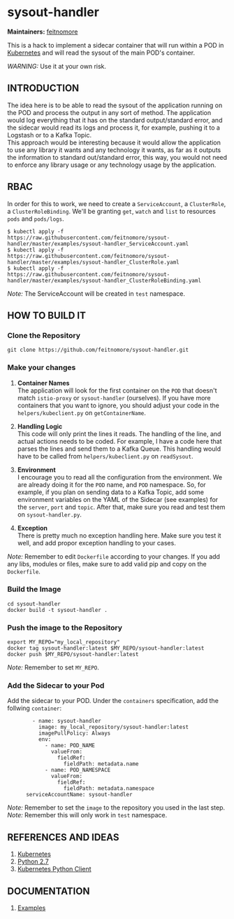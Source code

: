 # sysout-handler


**Maintainers:** [feitnomore](https://github.com/feitnomore/)

This is a hack to implement a sidecar container that will run within a POD in [Kubernetes](https://kubernetes.io) and will read the sysout of the main POD's container.

*WARNING:* Use it at your own risk.

## INTRODUCTION

The idea here is to be able to read the sysout of the application running on the POD and process the output in any sort of method. The application would log everything that it has on the standard output/standard error, and the sidecar would read its logs and process it, for example, pushing it to a Logstash or to a Kafka Topic.  
This approach would be interesting because it would allow the application to use any library it wants and any technology it wants, as far as it outputs the information to standard out/standard error, this way, you would not need to enforce any library usage or any technology usage by the application.

## RBAC

In order for this to work, we need to create a `ServiceAccount`, a `ClusterRole`, a `ClusterRoleBinding`. We'll be granting `get`, `watch` and `list` to resources `pods` and `pods/logs`.

```
$ kubectl apply -f https://raw.githubusercontent.com/feitnomore/sysout-handler/master/examples/sysout-handler_ServiceAccount.yaml
$ kubectl apply -f https://raw.githubusercontent.com/feitnomore/sysout-handler/master/examples/sysout-handler_ClusterRole.yaml
$ kubectl apply -f https://raw.githubusercontent.com/feitnomore/sysout-handler/master/examples/sysout-handler_ClusterRoleBinding.yaml
```

*Note:* The ServiceAccount will be created in `test` namespace.


## HOW TO BUILD IT

### Clone the Repository
```
git clone https://github.com/feitnomore/sysout-handler.git
```

### Make your changes

1. **Container Names**  
The application will look for the first container on the `POD` that doesn't match `istio-proxy` or `sysout-handler` (ourselves). If you have more containers that you want to ignore, you should adjust your code in the `helpers/kubeclient.py` on `getContainerName`.

2. **Handling Logic**  
This code will only print the lines it reads. The handling of the line, and actual actions needs to be coded. For example, I have a code here that parses the lines and send them to a Kafka Queue. This handling would have to be called from `helpers/kubeclient.py` on `readSysout`.

3. **Environment**  
I encourage you to read all the configuration from the environment. We are already doing it for the `POD` name, and `POD` namespace. So, for example, if you plan on sending data to a Kafka Topic, add some environment variables on the YAML of the Sidecar (see examples) for the `server`, `port` and `topic`. After that, make sure you read and test them on `sysout-handler.py`.

4. **Exception**  
There is pretty much no exception handling here. Make sure you test it well, and add propor exception handling to your cases.

*Note:* Remember to edit `Dockerfile` according to your changes. If you add any libs, modules or files, make sure to add valid pip and copy on the `Dockerfile`.

### Build the Image
```
cd sysout-handler
docker build -t sysout-handler .
```

### Push the image to the Repository
````
export MY_REPO="my_local_repository"
docker tag sysout-handler:latest $MY_REPO/sysout-handler:latest
docker push $MY_REPO/sysout-handler:latest
````
*Note:* Remember to set `MY_REPO`.

### Add the Sidecar to your Pod
Add the sidecar to your POD. Under the `containers` specification, add the follwing `container`:
```
        - name: sysout-handler
          image: my_local_repository/sysout-handler:latest
          imagePullPolicy: Always
          env:
            - name: POD_NAME
              valueFrom:
                fieldRef:
                  fieldPath: metadata.name
            - name: POD_NAMESPACE
              valueFrom:
                fieldRef:
                  fieldPath: metadata.namespace
      serviceAccountName: sysout-handler
```
*Note:* Remember to set the `image` to the repository you used in the last step.  
*Note:* Remember this will only work in `test` namespace.


## REFERENCES AND IDEAS

1. [Kubernetes](https://kubernetes.io/)
2. [Python 2.7](https://www.python.org/)
3. [Kubernetes Python Client](https://github.com/kubernetes-client/python)

## DOCUMENTATION

1. [Examples](https://github.com/feitnomore/sysout-handler/tree/master/examples)

